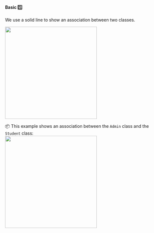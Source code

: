 <div id="title">

#### Basic :one:

</div>

<div id="body">

We use a solid line to show an association between two classes.

<img src="{{baseUrl}}/uml/classDiagrams/associations/basic/images/notation.png" width="300" />
<p/>

<tip-box> 

:package: This example shows an association between the `Admin` class and the `Student` class:<br>
<img src="{{baseUrl}}/uml/classDiagrams/associations/basic/images/example.png" width="300" />


</tip-box>

</div>

<div id="extras">
</div>
